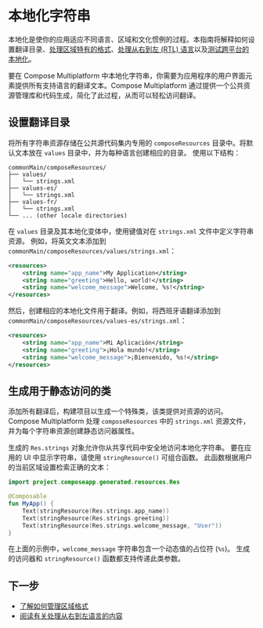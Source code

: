 # 本地化字符串

本地化是使你的应用适应不同语言、区域和文化惯例的过程。本指南将解释如何设置翻译目录、[处理区域特有的格式](compose-regional-format.md)、[处理从右到左 (RTL) 语言](compose-rtl.md)以及[测试跨平台的本地化](compose-localization-tests.md)。

要在 Compose Multiplatform 中本地化字符串，你需要为应用程序的用户界面元素提供所有支持语言的翻译文本。Compose Multiplatform 通过提供一个公共资源管理库和代码生成，简化了此过程，从而可以轻松访问翻译。

## 设置翻译目录

将所有字符串资源存储在公共源代码集内专用的 `composeResources` 目录中。将默认文本放在 `values` 目录中，并为每种语言创建相应的目录。
使用以下结构：

```
commonMain/composeResources/
├── values/
│   └── strings.xml
├── values-es/
│   └── strings.xml
├── values-fr/
│   └── strings.xml
└── ... (other locale directories)
```

在 `values` 目录及其本地化变体中，使用键值对在 `strings.xml` 文件中定义字符串资源。
例如，将英文文本添加到 `commonMain/composeResources/values/strings.xml`：

```xml
<resources>
    <string name="app_name">My Application</string>
    <string name="greeting">Hello, world!</string>
    <string name="welcome_message">Welcome, %s!</string>
</resources>
```

然后，创建相应的本地化文件用于翻译。例如，将西班牙语翻译添加到 `commonMain/composeResources/values-es/strings.xml`：

```xml
<resources>
    <string name="app_name">Mi Aplicación</string>
    <string name="greeting">¡Hola mundo!</string>
    <string name="welcome_message">¡Bienvenido, %s!</string>
</resources>
```

## 生成用于静态访问的类

添加所有翻译后，构建项目以生成一个特殊类，该类提供对资源的访问。
Compose Multiplatform 处理 `composeResources` 中的 `strings.xml` 资源文件，并为每个字符串资源创建静态访问器属性。

生成的 `Res.strings` 对象允许你从共享代码中安全地访问本地化字符串。
要在应用的 UI 中显示字符串，请使用 `stringResource()` 可组合函数。
此函数根据用户的当前区域设置检索正确的文本：

```kotlin
import project.composeapp.generated.resources.Res

@Composable
fun MyApp() {
    Text(stringResource(Res.strings.app_name))
    Text(stringResource(Res.strings.greeting))
    Text(stringResource(Res.strings.welcome_message, "User"))
}
```

在上面的示例中，`welcome_message` 字符串包含一个动态值的占位符 (`%s`)。
生成的访问器和 `stringResource()` 函数都支持传递此类参数。

## 下一步

* [了解如何管理区域格式](compose-regional-format.md)
* [阅读有关处理从右到左语言的内容](compose-rtl.md)